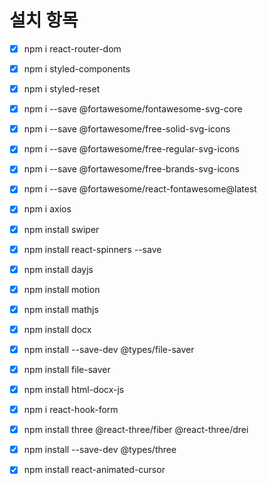 # 설치 항목

- [X] npm i react-router-dom
- [X] npm i styled-components
- [X] npm i styled-reset
- [X] npm i --save @fortawesome/fontawesome-svg-core
- [X] npm i --save @fortawesome/free-solid-svg-icons
- [X] npm i --save @fortawesome/free-regular-svg-icons
- [X] npm i --save @fortawesome/free-brands-svg-icons
- [X] npm i --save @fortawesome/react-fontawesome@latest
- [X] npm i axios
- [X] npm install swiper
- [X] npm install react-spinners --save
- [X] npm install dayjs
- [X] npm install motion
- [X] npm install mathjs
- [X] npm install docx
- [X] npm install --save-dev @types/file-saver
- [X] npm install file-saver
- [X] npm install html-docx-js
- [X] npm i react-hook-form
- [X] npm install three @react-three/fiber @react-three/drei
- [X] npm install --save-dev @types/three
- [X] npm install react-animated-cursor

